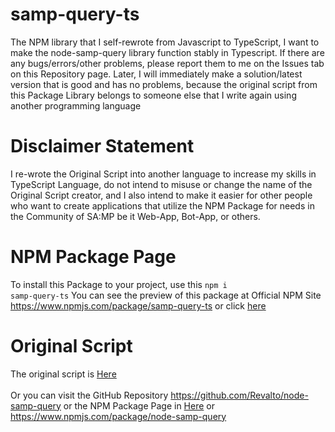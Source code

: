 # samp-query-ts
The NPM library that I self-rewrote from Javascript to TypeScript, I want to make the node-samp-query library function stably in Typescript. If there are any bugs/errors/other problems, please report them to me on the Issues tab on this Repository page. Later, I will immediately make a solution/latest version that is good and has no problems, because the original script from this Package Library belongs to someone else that I write again using another programming language
# Disclaimer Statement
I re-wrote the Original Script into another language to increase my skills in TypeScript Language, do not intend to misuse or change the name of the Original Script creator, and I also intend to make it easier for other people who want to create applications that utilize the NPM Package for needs in the Community of SA:MP be it Web-App, Bot-App, or others.
# NPM Package Page
To install this Package to your project, use this 
<code>npm i samp-query-ts</code>
You can see the preview of this package at Official NPM Site https://www.npmjs.com/package/samp-query-ts or click <a href="https://www.npmjs.com/package/samp-query-ts">here</a>
# Original Script
The original script is <a href="https://github.com/Revalto/node-samp-query">Here</a>
<br><br>
Or you can visit the GitHub Repository https://github.com/Revalto/node-samp-query or the NPM Package Page in <a href="https://www.npmjs.com/package/node-samp-query">Here</a> or https://www.npmjs.com/package/node-samp-query